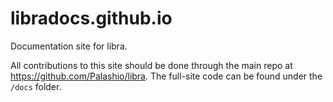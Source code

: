 # libradocs.github.io
Documentation site for libra. 

All contributions to this site should be done through the main repo at https://github.com/Palashio/libra. The full-site code can be found under the `/docs` folder. 
